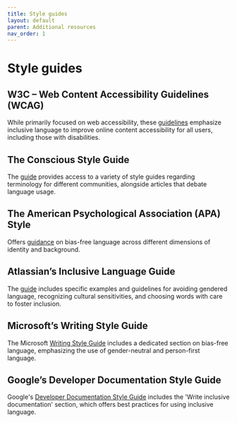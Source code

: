 ```yaml
---
title: Style guides
layout: default
parent: Additional resources
nav_order: 1
---
```

# Style guides
## W3C – Web Content Accessibility Guidelines (WCAG)

While primarily focused on web accessibility, these [guidelines](https://www.w3.org/TR/WCAG21/) emphasize inclusive language to improve online content accessibility for all users, including those with disabilities.

## The Conscious Style Guide

The [guide](https://consciousstyleguide.com/) provides access to a variety of style guides regarding terminology for different communities, alongside articles that debate language usage.

## The American Psychological Association (APA) Style

Offers [guidance](https://apastyle.apa.org/style-grammar-guidelines/bias-free-language) on bias-free language across different dimensions of identity and background.

## Atlassian’s Inclusive Language Guide

The [guide](https://atlassian.design/content/inclusive-writing) includes specific examples and guidelines for avoiding gendered language, recognizing cultural sensitivities, and choosing words with care to foster inclusion.

## Microsoft’s Writing Style Guide

The Microsoft [Writing Style Guide](https://learn.microsoft.com/en-us/style-guide/bias-free-communication) includes a dedicated section on bias-free language, emphasizing the use of gender-neutral and person-first language.

## Google’s Developer Documentation Style Guide

Google's [Developer Documentation Style Guide](https://developers.google.com/style/inclusive-documentation) includes the 'Write inclusive documentation' section, which offers best practices for using inclusive language.
